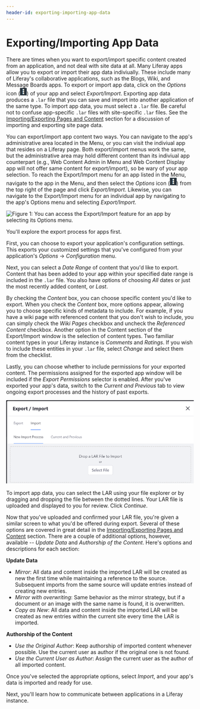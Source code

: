 ```yaml
---
header-id: exporting-importing-app-data
---
```


# Exporting/Importing App Data

There are times when you want to export/import specific content created from an
application, and not deal with site data at all. Many Liferay apps allow you to
export or import their app data indiviually. These include many of Liferay's
collaborative applications, such as the Blogs, Wiki, and Message Boards apps. To
export or import app data, click on the *Options* icon
(![Options](../../../images/icon-options.png)) of your app and select
*Export/Import*. Exporting app data produces a `.lar` file that you can save
and import into another application of the same type. To import app
data, you must select a `.lar` file. Be careful not to confuse app-specific
`.lar` files with site-specific `.lar` files. See the
[Importing/Exporting Pages and Content](/docs/7-0/user/-/knowledge_base/u/importing-exporting-pages-and-content)
section for a discussion of importing and exporting site page data.

You can export/import app content two ways. You can navigate to the
app's administrative area located in the Menu, or you can visit the
indiviual app that resides on a Liferay page. Both export/import menus work
the same, but the administrative area may hold different content than its indiviual
app counterpart (e.g., Web Content Admin in Menu and Web Content Display app
will not offer same content for export/import), so be wary of your app
selection. To reach the Export/Import menu for an app listed in the Menu,
navigate to the app in the Menu, and then select the *Options* icon
(![Options](../../../images/icon-options.png)) from the top right of the page
and click *Export/Import*. Likewise, you can navigate to the Export/Import menu
for an individual app by navigating to the app's Options menu and selecting
*Export/Import*.

![Figure 1: You can access the *Export/Import* feature for an app by selecting its Options menu.](../../../images/portlet-export-import-feature.png)

You'll explore the export process for apps first.

First, you can choose to export your application's configuration settings. This
exports your customized settings that you've configured from your application's
*Options* &rarr; *Configuration* menu.

Next, you can select a *Date Range* of content that you'd like to export.
Content that has been added to your app within your specified date range is
included in the `.lar` file. You also have options of choosing *All* dates or
just the most recently added content, or *Last*.

By checking the *Content* box, you can choose specific content you'd like to
export. When you check the *Content* box, more options appear, allowing you to
choose specific kinds of metadata to include. For example, if you have a wiki
page with referenced content that you don't wish to include, you can simply
check the *Wiki Pages* checkbox and uncheck the *Referenced Content* checkbox.
Another option in the Content section of the Export/Import window is the
selection of content types. Two familiar content types in your Liferay instance
is *Comments* and *Ratings*. If you wish to include these entities in your
`.lar` file, select *Change* and select them from the checklist.

Lastly, you can choose whether to include permissions for your exported content.
The permissions assigned for the exported app window will be included if the
*Export Permissions* selector is enabled. After you've exported your app's data,
switch to the *Current and Previous* tab to view ongoing export processes and
the history of past exports.

![Figure 2: When importing app data, you can choose a LAR file using the file explorer or drag and drop the file between the dotted lines.](../../../images/import-menu.png)

To import app data, you can select the LAR using your file explorer or by
dragging and dropping the file between the dotted lines. Your LAR file is
uploaded and displayed to you for review. Click *Continue*.

Now that you've uploaded and confirmed your LAR file, you're given a similar
screen to what you'd be offered during export. Several of these options are
covered in great detail in the
[Importing/Exporting Pages and Content](/docs/7-0/user/-/knowledge_base/u/importing-exporting-pages-and-content)
section. There are a couple of additional options, however, available -- *Update
Data* and *Authorship of the Content*. Here's options and descriptions for each
section:

**Update Data**

* *Mirror*: All data and content inside the imported LAR will be created as new
the first time while maintaining a reference to the source. Subsequent imports
from the same source will update entries instead of creating new entries.
* *Mirror with overwriting*: Same behavior as the mirror strategy, but if a
document or an image with the same name is found, it is overwritten.
* *Copy as New*: All data and content inside the imported LAR will be created as
new entries within the current site every time the LAR is imported.

**Authorship of the Content**

* *Use the Original Author*: Keep authorship of imported content whenever
possible. Use the current user as author if the original one is not found.
* *Use the Current User as Author*: Assign the current user as the author of all
imported content.

Once you've selected the appropriate options, select *Import*, and your
app's data is imported and ready for use.

Next, you'll learn how to communicate between applications in a Liferay
instance.
